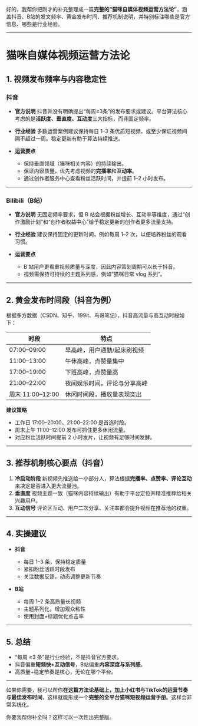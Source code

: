 好的，我帮你把刚才的补充整理成一篇**完整的“猫咪自媒体视频运营方法论”**，涵盖抖音、B站的发文频率、黄金发布时间、推荐机制说明，并特别标注哪些是官方信息、哪些是行业经验。

---

# 猫咪自媒体视频运营方法论

## 1. 视频发布频率与内容稳定性

### 抖音

* **官方说明**
  抖音并没有明确提出“每周≥3条”的发布要求或建议。平台算法核心考虑的是**活跃度、垂直度、互动度**三大指标，而非固定频率。
* **行业经验**
  多数运营案例建议保持每日 1–3 条优质短视频，或至少保证视频间隔不超过一周。稳定更新有助于算法持续推送。
* **运营要点**

  * 保持垂直领域（猫咪相关内容）的持续输出。
  * 保证内容质量，优先考虑视频的**完播率**和**互动率**。
  * 通过创作者服务中心查看粉丝活跃时间，并提前 1–2 小时发布。

---

### Bilibili（B站）

* **官方说明**
  无固定频率要求，但 B 站会根据粉丝增长、互动率等维度，通过“创作激励计划”和“创作者权益中心”给予稳定更新的创作者更多流量支持。
* **行业经验**
  建议保持固定的更新时间，例如每周 1–2 次，以便培养粉丝的观看习惯。
* **运营要点**

  * B 站用户更看重视频质量与深度，因此内容策划周期可以长于抖音。
  * 视频需保持可持续的主题系列感，例如“猫咪日常 vlog 系列”。

---

## 2. 黄金发布时间段（抖音为例）

根据多方数据（CSDN、知乎、199it、鸟哥笔记），抖音高流量与高互动时段如下：

| 时段             | 特点             |
| -------------- | -------------- |
| 07:00–09:00    | 早高峰，用户通勤/起床刷视频 |
| 11:00–13:00    | 午休高峰，点赞量集中     |
| 17:00–19:00    | 下班高峰，点赞量高      |
| 21:00–22:00    | 夜间娱乐时间，评论与分享高峰 |
| 周末 11:00–12:00 | 休闲时间段，播放量表现突出  |

**建议策略**

* 工作日 17:00–20:00、21:00–22:00 是首选时段。
* 周末上午 11:00–12:00 发布可抓住更多休闲流量。
* 对应粉丝活跃时间提前 2 小时发片，让视频有足够时间发酵。

---

## 3. 推荐机制核心要点（抖音）

1. **冷启动阶段**
   新视频先推送给一小部分人，算法根据**完播率、点赞率、评论互动**来决定是否进入更大流量池。
2. **垂直度**
   视频主题一致（猫咪内容持续输出）有助于平台定位并精准推荐给相关兴趣用户。
3. **互动信号**
   评论区互动、用户二次分享、关注率都会提升视频在推荐池的权重。

---

## 4. 实操建议

* **抖音**

  * 每日 1–3 条，保持稳定质量
  * 紧扣粉丝活跃时段发布
  * 关注数据反馈，动态调整更新节奏
* **B站**

  * 每周 1–2 条高质量长视频
  * 主题系列化，增加观众粘性
  * 使用封面+标题优化点击率

---

## 5. 总结

* “每周 ≥3 条”是行业经验，不是抖音官方要求。
* 抖音偏重**短频快+互动信号**，B站偏重**内容深度与系列感**。
* 高质量+稳定节奏是核心，无论在哪个平台。

---

如果你需要，我可以帮你**在这篇方法论基础上，加上小红书与TikTok的运营节奏与最佳发布时间**，这样就能形成一个**完整的全平台猫咪短视频运营手册**。这样会非常系统化。

你要我帮你补全吗？这样可以一次性出完整版。
